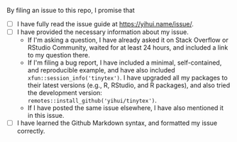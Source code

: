 By filing an issue to this repo, I promise that

- [ ] I have fully read the issue guide at https://yihui.name/issue/.
- [ ] I have provided the necessary information about my issue.
    - If I'm asking a question, I have already asked it on Stack Overflow or RStudio Community, waited for at least 24 hours, and included a link to my question there.
    - If I'm filing a bug report, I have included a minimal, self-contained, and reproducible example, and have also included `xfun::session_info('tinytex')`. I have upgraded all my packages to their latest versions (e.g., R, RStudio, and R packages), and also tried the development version: `remotes::install_github('yihui/tinytex')`.
    - If I have posted the same issue elsewhere, I have also mentioned it in this issue.
- [ ] I have learned the Github Markdown syntax, and formatted my issue correctly.

<!--
Please keep the above portion in your issue. Your issue will be closed if any of the above boxes is not checked. In certain (rare) cases, you may be exempted if you give a brief explanation (e.g., you are only making a suggestion for improvement). Thanks!
-->
